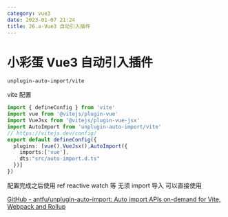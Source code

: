 ```yaml
---
category: vue3
date: 2023-01-07 21:24
title: 26.a-Vue3 自动引入插件
---
```


# 小彩蛋 Vue3 自动引入插件

`unplugin-auto-import/vite`

vite 配置

```ts
import { defineConfig } from 'vite'
import vue from '@vitejs/plugin-vue'
import VueJsx from '@vitejs/plugin-vue-jsx'
import AutoImport from 'unplugin-auto-import/vite'
// https://vitejs.dev/config/
export default defineConfig({
  plugins: [vue(),VueJsx(),AutoImport({
    imports:['vue'],
    dts:"src/auto-import.d.ts"
  })]
})
```

配置完成之后使用 ref reactive watch 等 无须 import 导入 可以直接使用

[GitHub - antfu/unplugin-auto-import: Auto import APIs on-demand for Vite, Webpack and Rollup](https://github.com/antfu/unplugin-auto-import "GitHub - antfu/unplugin-auto-import: Auto import APIs on-demand for Vite, Webpack and Rollup")